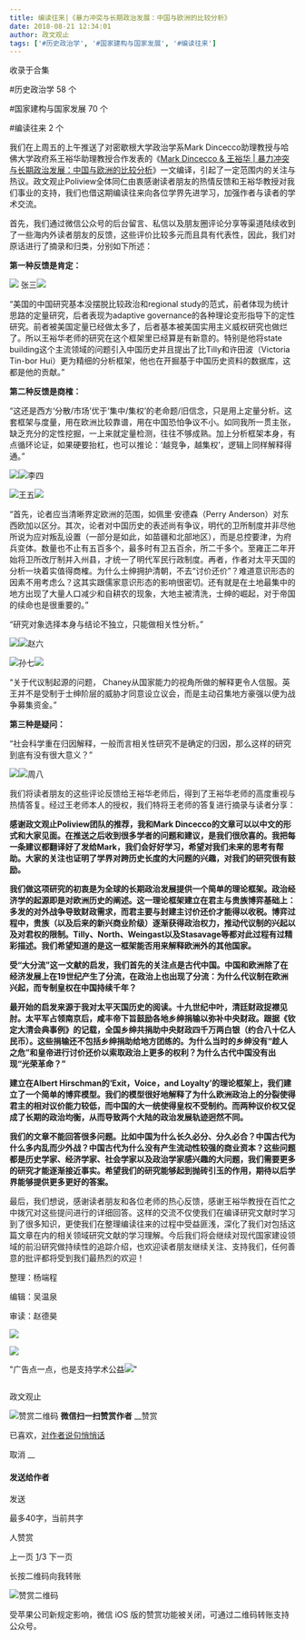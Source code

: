 ```yaml
---
title: 编读往来|《暴力冲突与长期政治发展：中国与欧洲的比较分析》
date: 2018-08-21 12:34:01
author: 政文观止
tags: ['#历史政治学', '#国家建构与国家发展', '#编读往来']
---
```



收录于合集

#历史政治学 58 个

#国家建构与国家发展 70 个

#编读往来 2 个

我们在上周五的上午推送了对密歇根大学政治学系Mark Dincecco助理教授与哈佛大学政府系王裕华助理教授合作发表的《[Mark Dincecco &
王裕华 |
暴力冲突与长期政治发展：中国与欧洲的比较分析](http://mp.weixin.qq.com/s?__biz=MzI5ODY0MTQ1OA==&mid=2247484860&idx=1&sn=66824ed34e1b9f213e023a408ce5cfb8&chksm=eca3f4e1dbd47df77326041c08d79d14b1f1973020c63fb6271885f7dea450fd5ac4c36ad2cb&scene=21#wechat_redirect)》一文编译，引起了一定范围内的关注与热议。政文观止Poliview全体同仁由衷感谢读者朋友的热情反馈和王裕华教授对我们事业的支持，我们也借这期编读往来向各位学界先进学习，加强作者与读者的学术交流。  

  

  

  

首先，我们通过微信公众号的后台留言、私信以及朋友圈评论分享等渠道陆续收到了一些海内外读者朋友的反馈，这些评价比较多元而且具有代表性，因此，我们对原话进行了摘录和归类，分别如下所述：

  

 **第一种反馈是肯定：**

  

![](/images/531/2.png) 张三![](/images/531/3.png)

“美国的中国研究基本没摆脱比较政治和regional study的范式，前者体现为统计思路的定量研究，后者表现为adaptive
governance的各种理论变形指导下的定性研究。前者被美国定量已经做太多了，后者基本被美国实用主义威权研究也做烂了。所以王裕华老师的研究在这个框架里已经算是有新意的。特别是他将state
building这个主流领域的问题引入中国历史并且提出了比Tilly和许田波（Victoria Tin-bor
Hui）更为精细的分析框架，他也在开掘基于中国历史资料的数据库，这都是他的贡献。”

  

  

 **第二种反馈是商榷：**

  

“这还是西方‘分散/市场’优于‘集中/集权’的老命题/旧信念，只是用上定量分析。这套框架与度量，用在欧洲比较靠谱，用在中国恐怕争议不小。如同我所一贯主张，缺乏充分的定性挖掘，一上来就定量检测，往往不够成熟。加上分析框架本身，有点循环论证，如果硬要抬杠，也可以推论：‘越竞争，越集权’，逻辑上同样解释得通。”

![](/images/531/4.png)![](/images/531/5.png)李四

  

  

![](/images/531/6.png)王五![](/images/531/7.png)

“首先，论者应当清晰界定欧洲的范围，如佩里·安德森（Perry
Anderson）对东西欧加以区分。其次，论者对中国历史的表述尚有争议，明代的卫所制度并非尽他所说为应对叛乱设置（一部分是如此，如苗疆和北部地区），而是总控要津，为府兵变体。数量也不止有五百多个，最多时有卫五百余，所二千多个。至雍正二年开始将卫所改厅制并入州县，才统一了明代军民行政制度。再者，作者对太平天国的分析一块着实值得商榷。为什么士绅拥护清朝，不去“讨价还价”？难道意识形态的因素不用考虑么？这其实跟儒家意识形态的影响很密切。还有就是在土地最集中的地方出现了大量人口减少和自耕农的现象，大地主被清洗，士绅的崛起，对于帝国的续命也是很重要的。”

  

  

“研究对象选择本身与结论不独立，只能做相关性分析。”

![](/images/531/8.png)![](/images/531/9.png)赵六

  

  

![](/images/531/10.png)孙七![](/images/531/11.png)

“关于代议制起源的问题，
Chaney从国家能力的视角所做的解释更令人信服。英王并不是受制于士绅阶层的威胁才同意设立议会，而是主动召集地方豪强以便为战争募集资金。”

  

  

 **第三种是疑问：**

  

“社会科学重在归因解释，一般而言相关性研究不是确定的归因，那么这样的研究到底有没有很大意义？”

![](/images/531/12.png)![](/images/531/13.png)周八

  

  

  

我们将读者朋友的这些评论反馈给王裕华老师后，得到了王裕华老师的高度重视与热情答复。经过王老师本人的授权，我们特将王老师的答复进行摘录与读者分享：  

  

 **感谢政文观止Poliview团队的推荐，我和Mark
Dincecco的文章可以以中文的形式和大家见面。在推送之后收到很多学者的问题和建议，是我们很欣喜的。我把每一条建议都翻译好了发给Mark，我们会好好学习，希望对我们未来的思考有帮助。大家的关注也证明了学界对跨历史长度的大问题的兴趣，对我们的研究很有鼓励。**

  

**我们做这项研究的初衷是为全球的长期政治发展提供一个简单的理论框架。政治经济学的起源即是对欧洲历史的阐述。这一理论框架建立在君主与贵族博弈基础上：多发的对外战争导致财政需求，而君主要与封建主讨价还价才能得以收税。博弈过程中，贵族（以及后来的新兴商业阶级）逐渐获得政治权力，推动代议制的兴起以及对君权的限制。Tilly、North、Weingast以及Stasavage等都对此过程有过精彩描述。我们希望知道的是这一框架能否用来解释欧洲外的其他国家。**

  

**受“大分流”这一文献的启发，我们首先的关注点是古代中国。中国和欧洲除了在经济发展上在19世纪产生了分流，在政治上也出现了分流：为什么代议制在欧洲兴起，而专制皇权在中国持续千年？**

  

**最开始的启发来源于我对太平天国历史的阅读。十九世纪中叶，清廷财政捉襟见肘。太平军占领南京后，咸丰帝下旨鼓励各地乡绅捐输以弥补中央财政。跟据《钦定大清会典事例》的记载，全国乡绅共捐助中央财政四千万两白银（约合八十亿人民币）。这些捐输还不包括乡绅捐助给地方团练的。为什么当时的乡绅没有“趁人之危”和皇帝进行讨价还价以索取政治上更多的权利？为什么古代中国没有出现“光荣革命？”**

  

 **建立在Albert Hirschman的‘Exit，Voice，and
Loyalty’的理论框架上，我们建立了一个简单的博弈模型。我们的模型很好地解释了为什么欧洲政治上的分裂使得君主的相对议价能力较低，而中国的大一统使得皇权不受制约。而两种议价权又促成了长期的政治均衡，从而导致两个大陆的政治发展轨迹迥然不同。**

  

**我们的文章不能回答很多问题。比如中国为什么长久必分、分久必合？中国古代为什么多内乱而少外战？中国古代为什么没有产生流动性较强的商业资本？这些问题都是历史学家、经济学家、社会学家以及政治学家感兴趣的大问题，我们需要更多的研究才能逐渐接近事实。希望我们的研究能够起到抛砖引玉的作用，期待以后学界能够提供更多更好的答案。**

最后，我们想说，感谢读者朋友和各位老师的热心反馈，感谢王裕华教授在百忙之中拨冗对这些提问进行的详细回答。这样的交流不仅使我们在编译研究文献时学习到了很多知识，更使我们在整理编读往来的过程中受益匪浅，深化了我们对包括这篇文章在内的相关领域研究文献的学习理解。今后我们将会继续对现代国家建设领域的前沿研究做持续性的追踪介绍，也欢迎读者朋友继续关注、支持我们，任何善意的批评都将受到我们最热烈的欢迎！

整理：杨端程

编辑：吴温泉

审读：赵德昊

  

  

  

![](/images/531/14.jpeg)

![](/images/531/15.png)

"广告点一点，也是支持学术公益![](/images/531/16.png)"

![]()

政文观止

![赞赏二维码]() **微信扫一扫赞赏作者** __赞赏

已喜欢，[对作者说句悄悄话](javascript:;)

取消 __

#### 发送给作者

发送

最多40字，当前共字

[](javascript:;) 人赞赏

上一页 [1](javascript:;)/3 下一页

长按二维码向我转账

![赞赏二维码]()

受苹果公司新规定影响，微信 iOS 版的赞赏功能被关闭，可通过二维码转账支持公众号。

